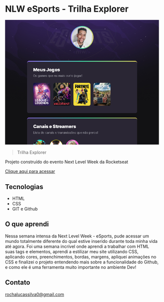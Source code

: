# NLW eSports - Trilha Explorer

![preview](./.github/preview.png)

> Trilha Explorer

Projeto construído do evento Next Level Week da Rocketseat

[Clique aqui para acessar](https://luckhenry.github.io/NLW-eSports--explorer/)

## Tecnologias

- HTML
- CSS
- GIT e Github

## O que aprendi 
Nessa semana intensa da Next Level Week - eSports, pude acessar um mundo totalmente diferente do qual estive inserido durante toda minha vida até agora. Foi uma semana incrível onde aprendi a trabalhar com HTML suas tags e elementos, aprendi a estilizar meu site utilizando CSS, aplicando cores, preenchimentos, bordas, margens, apliquei animações no CSS e finalizei o projeto entendendo mais sobre a funcionalidade do Github, e como ele é uma ferramenta muito importante no ambiente Dev! 

## Contato
rochalucassilva0@gmail.com